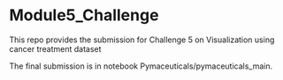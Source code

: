 # Module5_Challenge
This repo provides the submission for Challenge 5 on Visualization using cancer treatment dataset

The final submission is in notebook Pymaceuticals/pymaceuticals_main.
